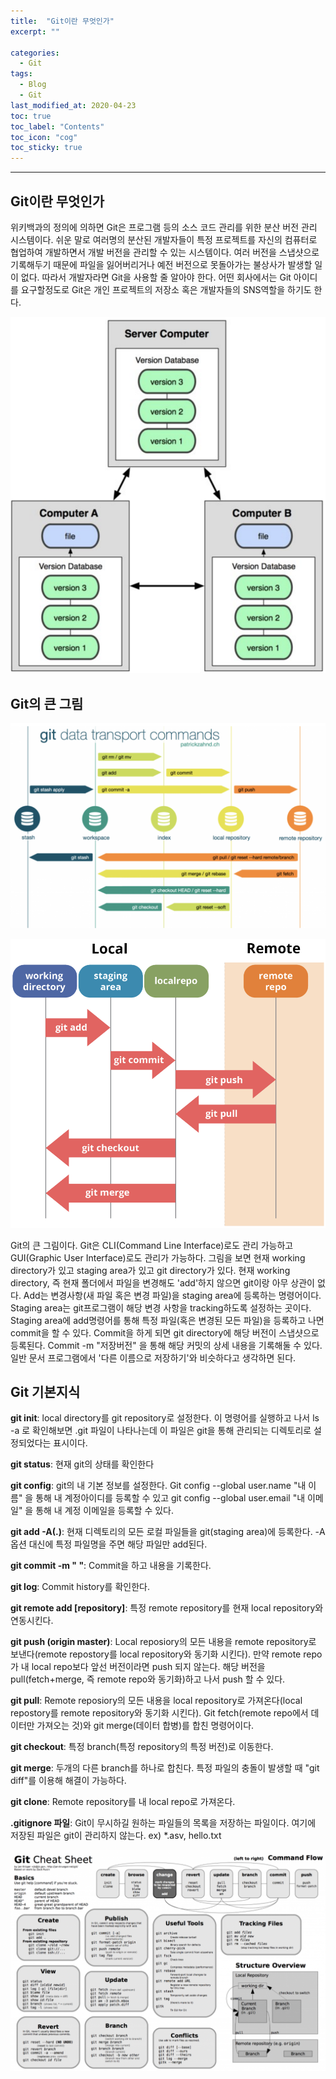 ```yaml
---
title:  "Git이란 무엇인가"
excerpt: ""

categories:
  - Git
tags:
  - Blog
  - Git
last_modified_at: 2020-04-23 
toc: true
toc_label: "Contents"
toc_icon: "cog"
toc_sticky: true
---
```


---
## Git이란 무엇인가

위키백과의 정의에 의하면 Git은 프로그램 등의 소스 코드 관리를 위한 분산 버전 관리 시스템이다. 쉬운 말로 여러명의 분산된 개발자들이 특정 프로젝트를 자신의 컴퓨터로 협업하여 개발하면서 개발 버전을 관리할 수 있는 시스템이다. 여러 버전을 스냅샷으로 기록해두기 때문에 파일을 잃어버리거나 예전 버전으로 못돌아가는 불상사가 발생할 일이 없다. 따라서 개발자라면 Git을 사용할 줄 알아야 한다. 어떤 회사에서는 Git 아이디를 요구할정도로 Git은 개인 프로젝트의 저장소 혹은 개발자들의 SNS역할을 하기도 한다. 



![git1](/assets/images/git1.jpg)



## Git의 큰 그림

![git2](/assets/images/git2.jpg)

![git4](/assets/images/git4.jpg)

Git의 큰 그림이다. Git은 CLI(Command Line Interface)로도 관리 가능하고 GUI(Graphic User Interface)로도 관리가 가능하다. 그림을 보면 현재 working directory가 있고 staging area가 있고 git directory가 있다. 현재 working directory, 즉 현재 폴더에서 파일을 변경해도 'add'하지 않으면 git이랑 아무 상관이 없다. Add는 변경사항(새 파일 혹은 변경 파일)을 staging area에 등록하는 명령어이다. Staging area는 git프로그램이 해당 변경 사항을 tracking하도록 설정하는 곳이다. Staging area에 add명령어를 통해 특정 파일(혹은 변경된 모든 파일)을 등록하고 나면 commit을 할 수 있다. Commit을 하게 되면 git directory에 해당 버전이 스냅샷으로 등록된다. Commit -m "저장버전" 을 통해 해당 커밋의 상세 내용을 기록해둘 수 있다. 일반 문서 프로그램에서 '다른 이름으로 저장하기'와 비슷하다고 생각하면 된다.  

## Git 기본지식

**git init**: local directory를 git repository로 설정한다. 이 명령어를 실행하고 나서 ls -a 로 확인해보면 .git 파일이 나타나는데 이 파일은 git을 통해 관리되는 디렉토리로 설정되었다는 표시이다. 

**git status**: 현재 git의 상태를 확인한다

**git config**: git의 내 기본 정보를 설정한다. Git config --global user.name "내 이름" 을 통해 내 계정아이디를 등록할 수 있고  git config --global user.email "내 이메일" 을 통해 내 계정 이메일을 등록할 수 있다.   

**git add -A(.)**: 현재 디렉토리의 모든 로컬 파일들을 git(staging area)에 등록한다.  -A 옵션 대신에 특정 파일명을 주면 해당 파일만 add된다.  

**git commit -m " "**: Commit을 하고 내용을 기록한다.

**git log**: Commit history를 확인한다.

**git remote add [repository]**: 특정 remote repository를 현재 local repository와 연동시킨다. 

**git push (origin master)**: Local reposiory의 모든 내용을 remote repository로 보낸다(remote repostory를 local repository와 동기화 시킨다). 만약 remote repo가 내 local repo보다 앞선 버전이라면 push 되지 않는다. 해당 버전을 pull(fetch+merge, 즉 remote repo와 동기화)하고 나서 push 할 수 있다. 

**git pull**: Remote reposiory의 모든 내용을 local repository로 가져온다(local repostory를 remote repository와 동기화 시킨다). Git fetch(remote repo에서 데이터만 가져오는 것)와 git merge(데이터 합병)를 합친 명령어이다. 

**git checkout**: 특정 branch(특정 repository의 특정 버전)로 이동한다. 

**git merge**: 두개의 다른 branch를 하나로 합친다. 특정 파일의 충돌이 발생할 때 "git diff"를 이용해 해결이 가능하다. 

**git clone**: Remote repository를 내 local repo로 가져온다. 

**.gitignore 파일**: Git이 무시하길 원하는 파일들의 목록을 저장하는 파일이다. 여기에 저장된 파일은 git이 관리하지 않는다. ex) *.asv, hello.txt

![gitother](/assets/images/gitother.jpg)








